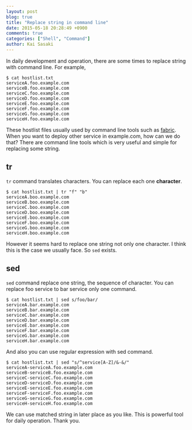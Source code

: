 ```yaml
---
layout: post
blog: true
title: "Replace string in command line"
date: 2015-05-18 20:28:49 +0900
comments: true
categories: ["Shell", "Command"]
author: Kai Sasaki
---
```


In daily development and operation, there are some times to replace string with command line. For example,

```
$ cat hostlist.txt
serviceA.foo.example.com
serviceB.foo.example.com
serviceC.foo.example.com
serviceD.foo.example.com
serviceE.foo.example.com
serviceF.foo.example.com
serviceG.foo.example.com
serviceH.foo.example.com
```

These hostlist files usually used by command line tools such as [fabric](http://www.fabfile.org/). When you want to deploy other service in example.com, how can we do that?
There are command line tools which is very useful and simple for replacing some string.

<!-- more -->

## tr

`tr` command translates characters. You can replace each one **character**.

```
$ cat hostlist.txt | tr "f" "b"
serviceA.boo.example.com
serviceB.boo.example.com
serviceC.boo.example.com
serviceD.boo.example.com
serviceE.boo.example.com
serviceF.boo.example.com
serviceG.boo.example.com
serviceH.boo.example.com
```

However it seems hard to replace one string not only one character. I think this is the case we usually face. So `sed` exists.

## sed

`sed` command replace one string, the sequence of character. You can replace foo service to bar service only one command.

```
$ cat hostlist.txt | sed s/foo/bar/
serviceA.bar.example.com
serviceB.bar.example.com
serviceC.bar.example.com
serviceD.bar.example.com
serviceE.bar.example.com
serviceF.bar.example.com
serviceG.bar.example.com
serviceH.bar.example.com
```

And also you can use regular expression with sed command. 


```
$ cat hostlist.txt | sed "s/^service[A-Z]/&-&/"
serviceA-serviceA.foo.example.com
serviceB-serviceB.foo.example.com
serviceC-serviceC.foo.example.com
serviceD-serviceD.foo.example.com
serviceE-serviceE.foo.example.com
serviceF-serviceF.foo.example.com
serviceG-serviceG.foo.example.com
serviceH-serviceH.foo.example.com
```

We can use matched string in later place as you like. This is powerful tool for daily operation. Thank you.


